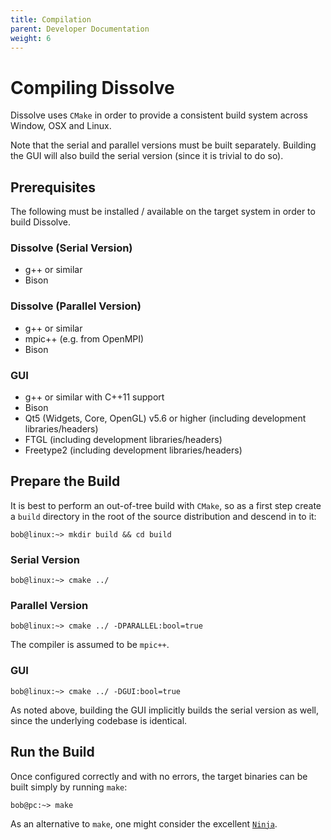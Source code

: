 ```yaml
---
title: Compilation
parent: Developer Documentation
weight: 6
---
```

# Compiling Dissolve

Dissolve uses `CMake` in order to provide a consistent build system across Window, OSX and Linux.

Note that the serial and parallel versions must be built separately. Building the GUI will also build the serial version (since it is trivial to do so).

## Prerequisites

The following must be installed / available on the target system in order to build Dissolve.

### Dissolve (Serial Version)

- g++ or similar
- Bison

### Dissolve (Parallel Version)

- g++ or similar
- mpic++ (e.g. from OpenMPI)
- Bison

### GUI

- g++ or similar with C++11 support
- Bison
- Qt5 (Widgets, Core, OpenGL) v5.6 or higher (including development libraries/headers)
- FTGL (including development libraries/headers)
- Freetype2 (including development libraries/headers)

## Prepare the Build

It is best to perform an out-of-tree build with `CMake`, so as a first step create a `build` directory in the root of the source distribution and descend in to it:

```
bob@linux:~> mkdir build && cd build
```

### Serial Version

```
bob@linux:~> cmake ../
```

### Parallel Version

```
bob@linux:~> cmake ../ -DPARALLEL:bool=true
```

The compiler is assumed to be `mpic++`.

### GUI

```
bob@linux:~> cmake ../ -DGUI:bool=true
```

As noted above, building the GUI implicitly builds the serial version as well, since the underlying codebase is identical.

## Run the Build

Once configured correctly and with no errors, the target binaries can be built simply by running `make`:

```
bob@pc:~> make
```

As an alternative to `make`, one might consider the excellent [`Ninja`](https://ninja-build.org/).
